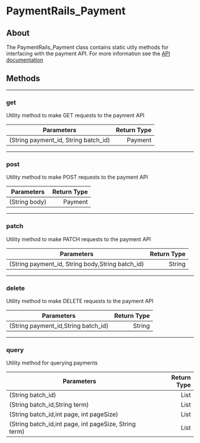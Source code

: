 # PaymentRails_Payment

## About
The PaymentRails_Payment class contains static utily methods for interfacing with the payment API. For more information see the [API documentation](http://docs.paymentrails.com/#payments)

## **Methods**
---
### **get**
Utility method to make GET requests to the payment API

Parameters | Return Type
--- | ---:
(String payment_id, String batch_id) | Payment


---
### **post**
Utility method to make POST requests to the payment API

Parameters | Return Type
--- | ---:
(String body) | Payment

---
### **patch**
Utility method to make PATCH requests to the payment API

Parameters | Return Type
--- | ---:
(String payment_id, String body,String batch_id) | String

---
### **delete**
Utility method to make DELETE requests to the payment API

Parameters | Return Type
--- | ---:
(String payment_id,String batch_id) | String

---
### **query**
Utility method for querying payments

Parameters | Return Type
--- | ---:
(String batch_id) | List<Payment>
(String batch_id,String term) | List<Payment>
(String batch_id,int page, int pageSize) | List<Payment>
(String batch_id,int page, int pageSize, String term) | List<Payment>